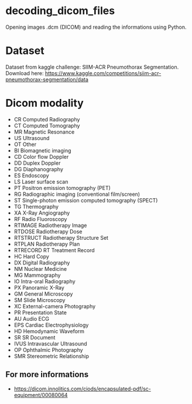 # decoding_dicom_files
Opening images .dcm (DICOM) and reading the informations using Python.

# Dataset 
Dataset from kaggle challenge: SIIM-ACR Pneumothorax Segmentation.
Download here: https://www.kaggle.com/competitions/siim-acr-pneumothorax-segmentation/data

# Dicom modality
- CR	Computed Radiography
- CT	Computed Tomography
- MR	Magnetic Resonance
- US	Ultrasound
- OT	Other
- BI	Biomagnetic imaging
- CD	Color flow Doppler
- DD	Duplex Doppler
- DG	Diaphanography
- ES	Endoscopy
- LS	Laser surface scan
- PT	Positron emission tomography (PET)
- RG	Radiographic imaging (conventional film/screen)
- ST	Single-photon emission computed tomography (SPECT)
- TG	Thermography
- XA	X-Ray Angiography
- RF	Radio Fluoroscopy
- RTIMAGE	Radiotherapy Image
- RTDOSE	Radiotherapy Dose
- RTSTRUCT	Radiotherapy Structure Set
- RTPLAN	Radiotherapy Plan
- RTRECORD	RT Treatment Record
- HC	Hard Copy
- DX	Digital Radiography
- NM	Nuclear Medicine
- MG	Mammography
- IO	Intra-oral Radiography
- PX	Panoramic X-Ray
- GM	General Microscopy
- SM	Slide Microscopy
- XC	External-camera Photography
- PR	Presentation State
- AU	Audio ECG
- EPS	Cardiac Electrophysiology
- HD	Hemodynamic Waveform
- SR	SR Document
- IVUS	Intravascular Ultrasound
- OP	Ophthalmic Photography
- SMR	Stereometric Relationship

## For more informations
- https://dicom.innolitics.com/ciods/encapsulated-pdf/sc-equipment/00080064